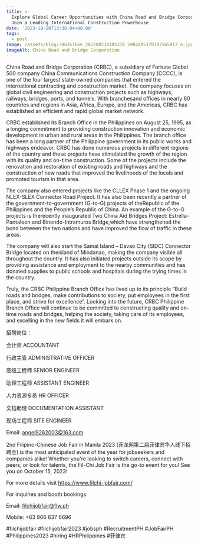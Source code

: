 ```yaml
---
title: >-
  Explore Global Career Opportunities with China Road and Bridge Corporation:
  Join a Leading International Construction Powerhouse
date: '2023-10-20T13:38:04+08:00'
tags:
  - post
image: /assets/blog/386351666_287208214105378_5982495170747565917_n.jpg
imageAlt: China Road and Bridge Corporation
---
```

China Road and Bridge Corporation (CRBC), a subsidiary of Fortune Global 500 company China Communications Construction Company (CCCC), is one of the four largest state-owned companies that entered the international contracting and construction market. The company focuses on global civil engineering and construction projects such as highways, railways, bridges, ports, and tunnels. With branchesand offices in nearly 60 countries and regions in Asia, Africa, Europe, and the Americas, CRBC has established an efficient and rapid global market network.

CRBC established its Branch Office in the Philippines on August 25, 1995, as a longing commitment to providing construction innovation and economic development in urban and rural areas in the Philippines. The branch office has been a long partner of the Philippine government in its public works and highways endeavor. CRBC has done numerous projects in different regions of the country and these projects have stimulated the growth of the region with its quality and on-time construction. Some of the projects include the renovation and restoration of existing roads and highways and the construction of new roads that improved the livelihoods of the locals and promoted tourism in that area.

The company also entered projects like the CLLEX Phase 1 and the ongoing NLEX-SLEX Connector Road Project. It has also been recently a partner of the government-to-government (G-to-G) projects of theRepublic of the Philippines and the People’s Republic of China. An example of the G-to-G projects is therecently inaugurated Two China Aid Bridges Project: Estrella-Pantaleon and Binondo-Intramuros Bridge,which have strengthened the bond between the two nations and have improved the flow of traffic in these areas.

The company will also start the Samal Island – Davao City (SIDC) Connector Bridge located on theisland of Mindanao, making the company visible all throughout the country. It has also initiated projects outside its scope by providing assistance and employment to the nearby communities and has donated supplies to public schools and hospitals during the trying times in the country.

Truly, the CRBC Philippine Branch Office has lived up to its principle “Build roads and bridges, make contributions to society, put employees in the first place, and strive for excellence”. Looking into the future, CRBC Philippine Branch Office will continue to be committed to constructing quality and on-time roads and bridges, helping the society, taking care of its employees, and excelling in the new fields it will embark on.

招聘岗位：

会计师 ACCOUNTANT

行政主管 ADMINISTRATIVE OFFICER

高级工程师 SENIOR ENGINEER

助理工程师 ASSISTANT ENGINEER

人力资源专员  HR OFFICER

文档助理 DOCUMENTATION ASSISTANT

现场工程师 SITE ENGINEER

Email: angel9262003@163.com

2nd Filipino-Chinese Job Fair in Manila 2023 (菲龙网第二届菲律宾华人线下招聘会) is the most anticipated event of the year for jobseekers and companies alike! Whether you're looking to switch careers, connect with peers, or look for talents, the Fil-Chi Job Fair is the go-to event for you! See you on October 15, 2023!

For more details visit https://www.filchi-jobfair.com/

For inquiries and booth bookings:

Email: filchijobfair@flw.ph

Mobile: +63 966 637 6696

\#filchijobfair #filchijobfair2023 #jobsph #RecruitmentPH #JobFairPH #Philippines2023 #hiring #HRPhilippines #菲律宾
